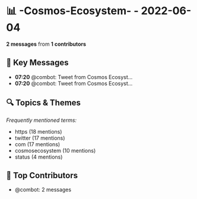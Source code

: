 # 📊 -Cosmos-Ecosystem- - 2022-06-04
**2 messages** from **1 contributors**

## 💬 Key Messages
- **07:20** @combot: [‌‌‌‌‎⁠](https://twitter.com/CosmosEcosystem/status/1532985558716358661)Tweet from Cosmos Ecosyst...
- **07:20** @combot: [‌‌‌‌‎⁠](https://twitter.com/CosmosEcosystem/status/1532985628895457280)Tweet from Cosmos Ecosyst...

## 🔍 Topics & Themes
*Frequently mentioned terms:*
- https (18 mentions)
- twitter (17 mentions)
- com (17 mentions)
- cosmosecosystem (10 mentions)
- status (4 mentions)

## 👥 Top Contributors
- @combot: 2 messages